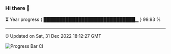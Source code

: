 ### Hi there 👋

⏳ Year progress { █████████████████████████████▁ } 99.93 %

---

⏰ Updated on Sat, 31 Dec 2022 18:12:27 GMT

![Progress Bar CI](https://github.com/liununu/liununu/workflows/Progress%20Bar%20CI/badge.svg)
